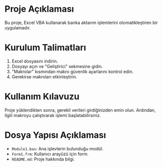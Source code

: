 # Proje Açıklaması
Bu proje, Excel VBA kullanarak banka aktarım işlemlerini otomatikleştiren bir uygulamadır.

# Kurulum Talimatları
1. Excel dosyasını indirin.
2. Dosyayı açın ve "Geliştirici" sekmesine gidin.
3. "Makrolar" kısmından makro güvenlik ayarlarını kontrol edin.
4. Gerekirse makroları etkinleştirin.

# Kullanım Kılavuzu
Proje yüklendikten sonra, gerekli verileri girdiğinizden emin olun. Ardından, ilgili makroyu çalıştırarak işlemi başlatabilirsiniz.

# Dosya Yapısı Açıklaması
- `Module1.bas`: Ana işlevlerin bulunduğu modül.
- `Form1.frm`: Kullanıcı arayüzü için form.
- `README.md`: Proje hakkında bilgi.